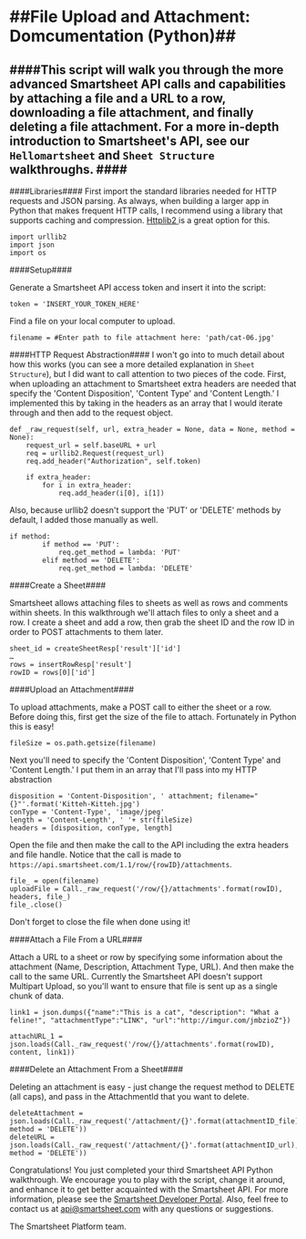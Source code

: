 ##File Upload and Attachment: Domcumentation (Python)##
==========
####This script will walk you through the more advanced Smartsheet API calls and capabilities by attaching a file and a URL to a row, downloading a file attachment, and finally deleting a file attachment. For a more in-depth introduction to Smartsheet's API, see our `Hellomartsheet` and `Sheet Structure` walkthroughs. ####
-------
####Libraries####
First import the standard libraries needed for HTTP requests and JSON parsing. As always, when building a larger app in Python that makes frequent HTTP calls, I recommend using a library that supports caching and compression. <a href = "https://code.google.com/p/httplib2/"> Httplib2 </a> is a great option for this. 

	import urllib2
	import json
	import os
	
####Setup####

Generate a Smartsheet API access token and insert it into the script:

	token = 'INSERT_YOUR_TOKEN_HERE'
	
Find a file on your local computer to upload. 

	filename = #Enter path to file attachment here: 'path/cat-06.jpg'
	
####HTTP Request Abstraction####
I won't go into to much detail about how this works (you can see a more detailed explanation in `Sheet Structure`), but I did want to call attention to two pieces of the code. First, when uploading an attachment to Smartsheet extra headers are needed that specify the 'Content Disposition', 'Content Type' and 'Content Length.' I implemented this by taking in the headers as an array that I would iterate through and then add to the request object. 

	def _raw_request(self, url, extra_header = None, data = None, method = None):
		request_url = self.baseURL + url
		req = urllib2.Request(request_url)
		req.add_header("Authorization", self.token)

		if extra_header:
			for i in extra_header:
				req.add_header(i[0], i[1])

Also, because urllib2 doesn't support the 'PUT' or 'DELETE' methods by default, I added those manually as well.

	if method:
            if method == 'PUT':
                req.get_method = lambda: 'PUT'
            elif method == 'DELETE':
                req.get_method = lambda: 'DELETE'
                
####Create a Sheet####

Smartsheet allows attaching files to  sheets as well as rows and comments within sheets. In this walkthrough we'll attach files to only a sheet and a row. I create a sheet and add a row, then grab the sheet ID and the row ID in order to POST attachments to them later.

	sheet_id = createSheetResp['result']['id']
	…
	rows = insertRowResp['result']
	rowID = rows[0]['id']
	

####Upload an Attachment####

To upload attachments, make a POST call to either the sheet or a row. Before doing this, first get the size of the file to attach. Fortunately in Python this is easy!

	fileSize = os.path.getsize(filename)
	
Next you'll need to specify the 'Content Disposition', 'Content Type' and 'Content Length.' I put them in an array that I'll pass into my HTTP abstraction

	disposition = 'Content-Disposition', ' attachment; filename="{}"'.format('Kitteh-Kitteh.jpg')
	conType = 'Content-Type', 'image/jpeg'
	length = 'Content-Length', ' '+ str(fileSize)
	headers = [disposition, conType, length]
	
Open the file and then make the call to the API including the extra headers and file handle. Notice that the call is made to `https://api.smartsheet.com/1.1/row/{rowID}/attachments`.

	file_ = open(filename)
	uploadFile = Call._raw_request('/row/{}/attachments'.format(rowID), headers, file_)
	file_.close()

Don't forget to close the file when done using it!

####Attach a File From a URL####

Attach a URL to a sheet or row by specifying some information about the attachment (Name, Description, Attachment Type, URL). And then make the call to the same URL. Currently the Smartsheet API doesn't support Multipart Upload, so you'll want to ensure that file is sent up as a single chunk of data. 

	link1 = json.dumps({"name":"This is a cat", "description": "What a feline!", "attachmentType":"LINK", "url":"http://imgur.com/jmbzioZ"})
	
	attachURL_1 = json.loads(Call._raw_request('/row/{}/attachments'.format(rowID), content, link1))


####Delete an Attachment From a Sheet####

Deleting an attachment is easy - just change the request method to DELETE (all caps), and pass in the AttachmentId that you want to delete.

	deleteAttachment = json.loads(Call._raw_request('/attachment/{}'.format(attachmentID_file), method = 'DELETE'))
	deleteURL = json.loads(Call._raw_request('/attachment/{}'.format(attachmentID_url), method = 'DELETE'))

Congratulations! You just completed your third Smartsheet API Python walkthrough. We encourage you to play with the script, change it around, and enhance it to get better acquainted with the Smartsheet API. For more information, please see the [Smartsheet Developer Portal](http://smartsheet.com/developers). Also, feel free to contact us at api@smartsheet.com with any questions or suggestions. 

The Smartsheet Platform team. 
